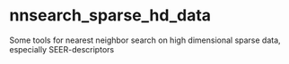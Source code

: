 # nnsearch_sparse_hd_data
Some tools for nearest neighbor search on high dimensional sparse data, especially SEER-descriptors

